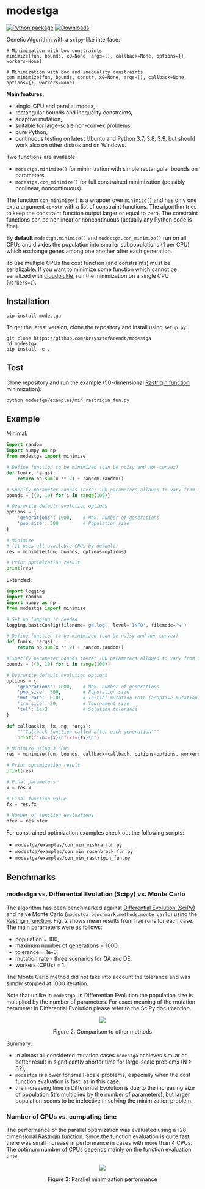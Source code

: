 # modestga

[![Python package](https://github.com/krzysztofarendt/modestga/actions/workflows/python-package.yml/badge.svg)](https://github.com/krzysztofarendt/modestga/actions/workflows/python-package.yml) [![Downloads](https://pepy.tech/badge/modestga)](https://pepy.tech/project/modestga)

Genetic Algorithm with a `scipy`-like interface:

```
# Minimization with box constraints
minimize(fun, bounds, x0=None, args=(), callback=None, options={}, workers=None)

# Minimization with box and inequality constraints
con_minimize(fun, bounds, constr, x0=None, args=(), callback=None, options={}, workers=None)
```

**Main features:**
- single-CPU and parallel modes,
- rectangular bounds and inequality constraints,
- adaptive mutation,
- suitable for large-scale non-convex problems,
- pure Python,
- continuous testing on latest Ubuntu and Python 3.7, 3.8, 3.9, but should work also on other distros and on Windows.

Two functions are available:
- `modestga.minimize()` for minimization with simple rectangular bounds on parameters,
- `modestga.con_minimize()` for full constrained minimization (possibly nonlinear, noncontinuous).

The function `con_minimize()` is a wrapper over `minimize()` and has only one
extra argument `constr` with a list of constraint functions. The algorithm
tries to keep the constraint function output larger or equal to zero. The constraint
functions can be nonlinear or noncontinuous (actually any Python code is fine).

By **default** `modestga.minimize()` and `modestga.con_minimize()` run on all CPUs
and divides the population into smaller subpopulations (1 per CPU)
which exchange genes among one another after each generation.

To use multiple CPUs the cost function (and constraints) must be serializable.
If you want to minimize some function which cannot be serialized with
[cloudpickle](https://github.com/cloudpipe/cloudpickle), run
the minimization on a single CPU (`workers=1`).

## Installation
```
pip install modestga
```
To get the latest version, clone the repository and install using `setup.py`:
```
git clone https://github.com/krzysztofarendt/modestga
cd modestga
pip install -e .
```

## Test
Clone repository and run the example (50-dimensional [Rastrigin function](https://en.wikipedia.org/wiki/Rastrigin_function) minimization):
```
python modestga/examples/min_rastrigin_fun.py
```

## Example

Minimal:
```python
import random
import numpy as np
from modestga import minimize

# Define function to be minimized (can be noisy and non-convex)
def fun(x, *args):
    return np.sum(x ** 2) + random.random()

# Specify parameter bounds (here: 100 parameters allowed to vary from 0 to 10)
bounds = [(0, 10) for i in range(100)]

# Overwrite default evolution options
options = {
    'generations': 1000,    # Max. number of generations
    'pop_size': 500         # Population size
}

# Minimize
# (it uses all available CPUs by default)
res = minimize(fun, bounds, options=options)

# Print optimization result
print(res)
```


Extended:
```python
import logging
import random
import numpy as np
from modestga import minimize

# Set up logging if needed
logging.basicConfig(filename='ga.log', level='INFO', filemode='w')

# Define function to be minimized (can be noisy and non-convex)
def fun(x, *args):
    return np.sum(x ** 2) + random.random()

# Specify parameter bounds (here: 100 parameters allowed to vary from 0 to 10)
bounds = [(0, 10) for i in range(100)]

# Overwrite default evolution options
options = {
    'generations': 1000,    # Max. number of generations
    'pop_size': 500,        # Population size
    'mut_rate': 0.01,       # Initial mutation rate (adaptive mutation)
    'trm_size': 20,         # Tournament size
    'tol': 1e-3             # Solution tolerance
}

def callback(x, fx, ng, *args):
    """Callback function called after each generation"""
    print(f"\nx={x}\nf(x)={fx}\n")

# Minimize using 3 CPUs
res = minimize(fun, bounds, callback=callback, options=options, workers=3)

# Print optimization result
print(res)

# Final parameters
x = res.x

# Final function value
fx = res.fx

# Number of function evaluations
nfev = res.nfev
```

For constrained optimization examples check out the following scripts:
- `modestga/examples/con_min_mishra_fun.py`
- `modestga/examples/con_min_rosenbrock_fun.py`
- `modestga/examples/con_min_rastrigin_fun.py`

## Benchmarks

### modestga vs. Differential Evolution (Scipy) vs. Monte Carlo
The algorithm has been benchmarked against [Differential Evolution (SciPy)](https://docs.scipy.org/doc/scipy/reference/generated/scipy.optimize.differential_evolution.html) and naive Monte Carlo (`modestga.benchmark.methods.monte_carlo`) using the [Rastrigin function](https://en.wikipedia.org/wiki/Rastrigin_function). Fig. 2 shows mean results from five runs for each case. The main parameters were as follows:
- population = 100,
- maximum number of generations = 1000,
- tolerance = 1e-3,
- mutation rate - three scenarios for GA and DE,
- workers (CPUs) = 1.

The Monte Carlo method did not take into account the tolerance and was simply stopped at 1000 iteration.

Note that unlike in `modestga`, in Differentian Evolution the population size is multiplied by the number of parameters. For exact meaning of the mutation parameter in Differential Evolution please refer to the SciPy documention.

<p align="center">
<img src="modestga/benchmark/results/comparison.png" align="center">
<div align="center">Figure 2: Comparison to other methods</div>
</p>

Summary:
- in almost all considered mutation cases `modestga` achieves similar or better result in significantly shorter time for large-scale problems (N > 32),
- `modestga` is slower for small-scale problems, especially when the cost function evaluation is fast, as in this case,
- the increasing time in Differential Evolution is due to the increasing size of population (it's multiplied by the number of parameters), but larger population seems to be inefective in solving the minimization problem.

### Number of CPUs vs. computing time

The performance of the parallel optimization was evaluated using a 128-dimensional [Rastrigin function](https://en.wikipedia.org/wiki/Rastrigin_function). Since the function evaluation is quite fast, there was small increase in performance in cases with more than 4 CPUs. The optimum number of CPUs depends mainly on the function evaluation time.

<p align="center">
<img src="modestga/benchmark/results/comparison_parallel.png" align="center">
<div align="center">Figure 3: Parallel minimization performance</div>
</p>
